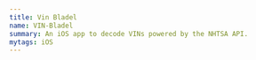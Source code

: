 ```yaml
---
title: Vin Bladel
name: VIN-Bladel
summary: An iOS app to decode VINs powered by the NHTSA API.
mytags: iOS
---
```



